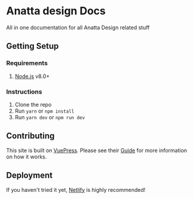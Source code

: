 # Anatta design Docs

All in one documentation for all Anatta Design related stuff

## Getting Setup

### Requirements

1.  [Node.js](https://nodejs.org/en/) v8.0+

### Instructions

1.  Clone the repo
2.  Run `yarn` or `npm install`
3.  Run `yarn dev` or `npm run dev`

## Contributing

This site is built on [VuePress](https://vuepress.vuejs.org/). Please see their [Guide](https://vuepress.vuejs.org/guide/) for more information on how it works.

## Deployment

If you haven't tried it yet, [Netlify](https://www.netlify.com) is highly recommended!
